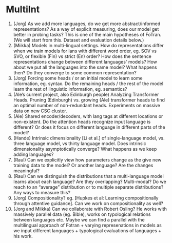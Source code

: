# MultiInt

1. (Jorg) As we add more languages, do we get more abstract/informed representations? As a way of explicit measuring, does our model get better in probing tasks? This is one of the main hypotheses of FoTran. (We will start from this. Dataset and evaluation details below.)
2. (Miikka) Models in multi-lingual settings. How do representations differ when we train models for lans with different word order, eg. SOV vs SVO, or flexible (Fin) vs strict (En) order? How does the sentence representations change between different languages' models? How about we put all the languages into the same model? What happens then? Do they converge to some common representation?
3. (Jorg) Forcing some heads / or an initial model to learn some information, eg. syntax. Do the remaining heads / the rest of the model learn the rest of linguistic information, eg. semantics?
4. (Ale’s current project, also Edinburgh people) Analyzing Transformer Heads. Pruning (Edinburgh) vs. growing (Ale) transformer heads to find an optimal number of non-redundant heads. Experiments on massive data on new CSC cluster.
5. (Ale) Shared encoder/decoders, with lang tags at different locations or non-existent. Do the attention heads recognize input language is different? Or does it focus on different language in different parts of the model?
6. (Hande) Intrinsic dimensionality [Li et al.] of single-language model, vs. three language model, vs thirty language model. Does intrinsic dimensionality asymptotically converge? What happens as we keep adding languages?
7. (Raul) Can we explicitly view how parameters change as the give new training data to the model? Or another language? Are the changes meaningful?
8. (Raul) Can we distinguish the distributions that a multi-language model learns about each language? Are they overlapping? Multi-modal? Do we reach to an “average” distribution or to multiple separate distributions? Any ways to measure this?
9. (Jorg) Compositionality? eg. [Hupkes et al: Learning compositionally through attentive guidance]. Can we work on compositionality as well?
10. (Jorg and Miikka) Can we collaborate with Robert Osling? He works with massively parallel data (eg. Bible), works on typological relations between languages etc. Maybe we can find a parallel with the multilingual approach of Fotran + varying represenations in models as we input different languages + typological evaluations of languages + his work.
